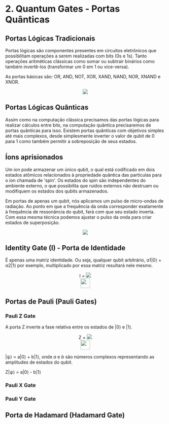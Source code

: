 # 2. Quantum Gates - Portas Quânticas

## Portas Lógicas Tradicionais

Portas lógicas são componentes presentes em circuitos eletrônicos que possibilitam operações a serem realizadas com bits (0s e 1s). Tanto operações aritméticas clássicas como somar ou subtrair binários como também invertê-los (transformar um 0 em 1 ou vice-versa).

As portas básicas são: OR, AND, NOT, XOR, XAND, NAND, NOR, XNAND e XNOR.

<div align='center'>
<img src='https://miro.medium.com/v2/resize:fit:1100/format:webp/1*OOJB74B_OohXNKtcnHcV1w.jpeg'/>
</div>

## Portas Lógicas Quânticas

Assim como na computação clássica precisamos das portas lógicas para realizar cálculos entre bits, na computação quântica precisaremos de portas quânticas para isso. Existem portas quânticas com objetivos simples até mais complexos, desde simplesmente inverter o valor de qubit de 0 para 1 como também permitir a sobreposição de seus estados.

## Íons aprisionados

Um íon pode armazenar um único qubit, o qual está codificado em dois estados atômicos relacionados à propriedade quântica das particulas para o íon chamada de 'spin'. Os estados do spin são independentes do ambiente externo, o que possibilita que ruídos externos não destruam ou modifiquem os estados dos qubits armazenados.

Em portas de apenas um qubit, nós aplicamos um pulso de micro-ondas de radiação. Ao ponto em que a frequência da onda corresponder exatamente à frequência de ressonância do qubit, fará com que seu estado inverta. Com essa mesma técnica podemos ajustar o pulso da onda para criar estados de superposição.

<div align='center'>
<img src='https://miro.medium.com/v2/resize:fit:1100/format:webp/1*QnuYi5v6sHS8ukihasjpUQ.png'/>
</div>

## Identity Gate (I) - Porta de Identidade

É apenas uma matriz identidade. Ou seja, qualquer qubit arbitrário, α1|0⟩ + α2|1⟩ por exemplo, multiplicado por essa matriz resultará nele mesmo.

<div align='center'>
I = <img src='https://wikimedia.org/api/rest_v1/media/math/render/svg/d0df1bbd611c3587f00ad4c03a383bdd4ee469fc'/>

<br/>

<img src='https://upload.wikimedia.org/wikipedia/commons/thumb/2/2e/Qcircuit_I.svg/225px-Qcircuit_I.svg.png' height=30/>
</div>

## Portas de Pauli (Pauli Gates)

### Pauli Z Gate

A porta Z inverte a fase relativa entre os estados de |0⟩ e |1⟩.

<div align='center'>
Z = <img src='https://wikimedia.org/api/rest_v1/media/math/render/svg/803175a4c9799720d573725e522a618cc6fe6cf9'/>

<br/>

<img src='https://upload.wikimedia.org/wikipedia/commons/thumb/f/f7/Qcircuit_Z.svg/225px-Qcircuit_Z.svg.png' height=30/>
</div>

|ψ⟩ = a|0⟩ + b|1⟩, onde _a_ e _b_ são números complexos representando as amplitudes de estados do qubit.

Z|ψ⟩ = a|0⟩ - b|1⟩

### Pauli X Gate

### Pauli Y Gate

## Porta de Hadamard (Hadamard Gate)
